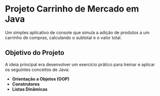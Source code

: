 # Projeto Carrinho de Mercado em Java

Um simples aplicativo de console que simula a adição de produtos a um carrinho de compras, calculando o subtotal e o valor total.

## Objetivo do Projeto

A ideia principal era desenvolver um exercício prático para treinar e aplicar os seguintes conceitos de Java:

* **Orientação a Objetos (OOP)**
* **Construtores** 
* **Listas Dinâmicas** 
